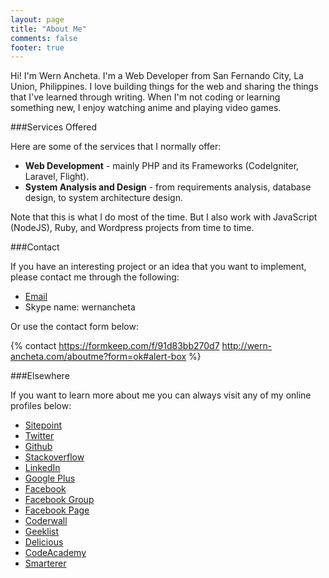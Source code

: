 ```yaml
---
layout: page
title: "About Me"
comments: false
footer: true
---
```


Hi! I'm Wern Ancheta. I'm a  Web Developer from San Fernando City, La Union, Philippines.
I love building things for the web and sharing the things that I've learned through writing. 
When I'm not coding or learning something new, I enjoy watching anime and playing video games.


###Services Offered

Here are some of the services that I normally offer:

- **Web Development** - mainly PHP and its Frameworks (CodeIgniter, Laravel, Flight).
- **System Analysis and Design** - from requirements analysis, database design, to system architecture design.

Note that this is what I do most of the time. But I also work with JavaScript (NodeJS), Ruby, and Wordpress projects from time to time.


###Contact

If you have an interesting project or an idea that you want to implement, please contact me through the following:

- [Email](mailto:ancheta.wern@gmail.com)
- Skype name: wernancheta

Or use the contact form below:

{% contact https://formkeep.com/f/91d83bb270d7 http://wern-ancheta.com/aboutme?form=ok#alert-box %}


###Elsewhere

If you want to learn more about me you can always visit any of my online profiles below:

- [Sitepoint](http://www.sitepoint.com/author/wancheta/)
- [Twitter](https://twitter.com/Wern_Ancheta)
- [Github](https://github.com/anchetaWern/)
- [Stackoverflow](http://careers.stackoverflow.com/wern)
- [LinkedIn](http://ph.linkedin.com/in/wernr/)
- [Google Plus](https://plus.google.com/u/1/104518132178203766400/posts)
- [Facebook](https://www.facebook.com/vern.ancheta)
- [Facebook Group](https://www.facebook.com/groups/assocofkeyboardninjas/)
- [Facebook Page](https://www.facebook.com/pages/Association-of-Keyboard-Ninjas/217828178231935)
- [Coderwall](https://coderwall.com/wern)
- [Geeklist](https://geekli.st/Wern_Ancheta)
- [Delicious](https://delicious.com/wernancheta)
- [CodeAcademy](http://www.codecademy.com/nrew)
- [Smarterer](http://smarterer.com/Wern_Ancheta)
